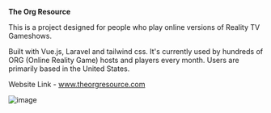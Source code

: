 <b>The Org Resource</b>

This is a project designed for people who play online versions of Reality TV Gameshows.

Built with Vue.js, Laravel and tailwind css. It's currently used by hundreds of ORG (Online Reality Game) hosts and players every month. Users are primarily based in the United States.

Website Link - www.theorgresource.com

![image](https://github.com/GeekStreak/the-org-resource/assets/14207221/1c9dd862-a022-4cc5-884c-0510e1b84956)


